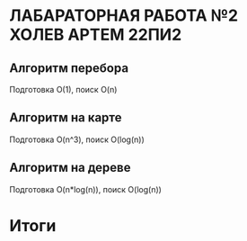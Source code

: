 # ЛАБАРАТОРНАЯ РАБОТА №2 ХОЛЕВ АРТЕМ 22ПИ2

## Алгоритм перебора
Подготовка O(1), поиск O(n)

## Алгоритм на карте
Подготовка O(n^3), поиск O(log(n))

## Алгоритм на дереве
Подготовка O(n*log(n)), поиск O(log(n))

# Итоги
